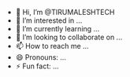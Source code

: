 - 👋 Hi, I’m @TIRUMALESHTECH
- 👀 I’m interested in ...
- 🌱 I’m currently learning ...
- 💞️ I’m looking to collaborate on ...
- 📫 How to reach me ...
- 😄 Pronouns: ...
- ⚡ Fun fact: ...

<!---
TIRUMALESHTECH/TIRUMALESHTECH is a ✨ special ✨ repository because its `README.md` (this file) appears on your GitHub profile.
You can click the Preview link to take a look at your changes.
--->
